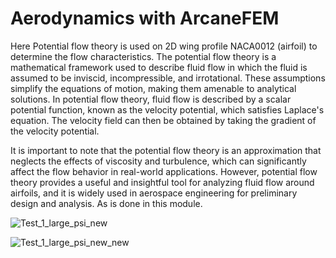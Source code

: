 # Aerodynamics with ArcaneFEM #

Here Potential flow theory is used on 2D wing profile NACA0012 (airfoil) to determine the flow characteristics. The potential flow theory is a mathematical framework used to describe fluid flow in which the fluid is assumed to be inviscid, incompressible, and irrotational. These assumptions simplify the equations of motion, making them amenable to analytical solutions. In potential flow theory, fluid flow is described by a scalar potential function, known as the velocity potential, which satisfies Laplace's equation. The velocity field can then be obtained by taking the gradient of the velocity potential.

It is important to note that the potential flow theory is an approximation that neglects the effects of viscosity and turbulence, which can significantly affect the flow behavior in real-world applications. However, potential flow theory provides a useful and insightful tool for analyzing fluid flow around airfoils, and it is widely used in aerospace engineering for preliminary design and analysis. As is done in this module.

![Test_1_large_psi_new](https://github.com/arcaneframework/arcanefem/assets/52162083/2c21cab5-5d7f-4bd9-a364-2b1f54e70edf)


![Test_1_large_psi_new_new](https://github.com/arcaneframework/arcanefem/assets/52162083/8c691cee-d8e8-463a-b9b1-c00d016386f5)
